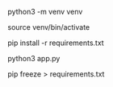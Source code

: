python3 -m venv venv  

source venv/bin/activate

pip install -r requirements.txt

python3 app.py

pip freeze > requirements.txt